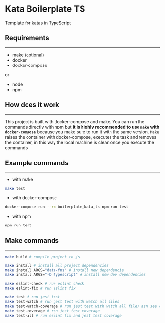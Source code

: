 # Kata Boilerplate TS

Template for katas in TypeScript

## Requirements

---

- make (optional)
- docker
- docker-compose

or

- node
- npm

## How does it work

---

This project is built with docker-compose and make. You can run the commands directly with npm but **it is highly recommended to use `make` with `docker-compose`** because you make sure to run it with the same version. `Make` raises the container with docker-compose, executes the task and removes the container, in this way the local machine is clean once you execute the commands.

## Example commands

---

- with make

```sh
make test
```

- with docker-compose

```sh
docker-compose run --rm boilerplate_kata_ts npm run test
```

- with npm

```sh
npm run test
```

## Make commands

---

```sh
make build # compile project to js
```

```sh
make install # install all project dependencies
make install ARGS="date-fns" # install new dependencie
make install ARGS="-D typescript" # install new dev dependencies
```

```sh
make eslint-check # run eslint check
make eslint-fix # run eslint fix
```

```sh
make test # run jest test
make test-watch # run jest test with watch all files
make test-watch-coverage # run jest test with watch all files asn see coverage
make test-coverage # run jest test coverage
make test-all # run eslint fix and jest test coverage
```
